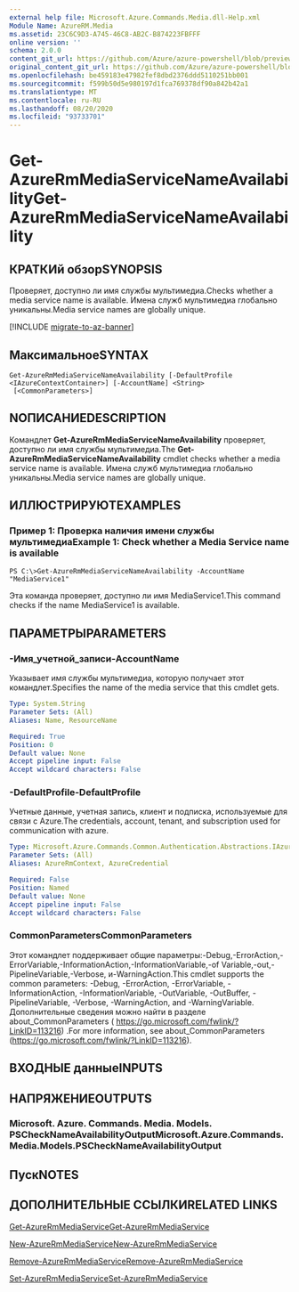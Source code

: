 ```yaml
---
external help file: Microsoft.Azure.Commands.Media.dll-Help.xml
Module Name: AzureRM.Media
ms.assetid: 23C6C9D3-A745-46C8-AB2C-B874223FBFFF
online version: ''
schema: 2.0.0
content_git_url: https://github.com/Azure/azure-powershell/blob/preview/src/ResourceManager/Media/Commands.Media/help/Get-AzureRmMediaServiceNameAvailability.md
original_content_git_url: https://github.com/Azure/azure-powershell/blob/preview/src/ResourceManager/Media/Commands.Media/help/Get-AzureRmMediaServiceNameAvailability.md
ms.openlocfilehash: be459183e47982fef8dbd2376ddd5110251bb001
ms.sourcegitcommit: f599b50d5e980197d1fca769378df90a842b42a1
ms.translationtype: MT
ms.contentlocale: ru-RU
ms.lasthandoff: 08/20/2020
ms.locfileid: "93733701"
---
```

# <span data-ttu-id="62f1e-101">Get-AzureRmMediaServiceNameAvailability</span><span class="sxs-lookup"><span data-stu-id="62f1e-101">Get-AzureRmMediaServiceNameAvailability</span></span>

## <span data-ttu-id="62f1e-102">КРАТКИй обзор</span><span class="sxs-lookup"><span data-stu-id="62f1e-102">SYNOPSIS</span></span>
<span data-ttu-id="62f1e-103">Проверяет, доступно ли имя службы мультимедиа.</span><span class="sxs-lookup"><span data-stu-id="62f1e-103">Checks whether a media service name is available.</span></span>
<span data-ttu-id="62f1e-104">Имена служб мультимедиа глобально уникальны.</span><span class="sxs-lookup"><span data-stu-id="62f1e-104">Media service names are globally unique.</span></span>

[!INCLUDE [migrate-to-az-banner](../../includes/migrate-to-az-banner.md)]

## <span data-ttu-id="62f1e-105">Максимальное</span><span class="sxs-lookup"><span data-stu-id="62f1e-105">SYNTAX</span></span>

```
Get-AzureRmMediaServiceNameAvailability [-DefaultProfile <IAzureContextContainer>] [-AccountName] <String>
 [<CommonParameters>]
```

## <span data-ttu-id="62f1e-106">NОПИСАНИЕ</span><span class="sxs-lookup"><span data-stu-id="62f1e-106">DESCRIPTION</span></span>
<span data-ttu-id="62f1e-107">Командлет **Get-AzureRmMediaServiceNameAvailability** проверяет, доступно ли имя службы мультимедиа.</span><span class="sxs-lookup"><span data-stu-id="62f1e-107">The **Get-AzureRmMediaServiceNameAvailability** cmdlet checks whether a media service name is available.</span></span>
<span data-ttu-id="62f1e-108">Имена служб мультимедиа глобально уникальны.</span><span class="sxs-lookup"><span data-stu-id="62f1e-108">Media service names are globally unique.</span></span>

## <span data-ttu-id="62f1e-109">ИЛЛЮСТРИРУЮТ</span><span class="sxs-lookup"><span data-stu-id="62f1e-109">EXAMPLES</span></span>

### <span data-ttu-id="62f1e-110">Пример 1: Проверка наличия имени службы мультимедиа</span><span class="sxs-lookup"><span data-stu-id="62f1e-110">Example 1: Check whether a Media Service name is available</span></span>
```
PS C:\>Get-AzureRmMediaServiceNameAvailability -AccountName "MediaService1"
```

<span data-ttu-id="62f1e-111">Эта команда проверяет, доступно ли имя MediaService1.</span><span class="sxs-lookup"><span data-stu-id="62f1e-111">This command checks if the name MediaService1 is available.</span></span>

## <span data-ttu-id="62f1e-112">ПАРАМЕТРЫ</span><span class="sxs-lookup"><span data-stu-id="62f1e-112">PARAMETERS</span></span>

### <span data-ttu-id="62f1e-113">-Имя_учетной_записи</span><span class="sxs-lookup"><span data-stu-id="62f1e-113">-AccountName</span></span>
<span data-ttu-id="62f1e-114">Указывает имя службы мультимедиа, которую получает этот командлет.</span><span class="sxs-lookup"><span data-stu-id="62f1e-114">Specifies the name of the media service that this cmdlet gets.</span></span>

```yaml
Type: System.String
Parameter Sets: (All)
Aliases: Name, ResourceName

Required: True
Position: 0
Default value: None
Accept pipeline input: False
Accept wildcard characters: False
```

### <span data-ttu-id="62f1e-115">-DefaultProfile</span><span class="sxs-lookup"><span data-stu-id="62f1e-115">-DefaultProfile</span></span>
<span data-ttu-id="62f1e-116">Учетные данные, учетная запись, клиент и подписка, используемые для связи с Azure.</span><span class="sxs-lookup"><span data-stu-id="62f1e-116">The credentials, account, tenant, and subscription used for communication with azure.</span></span>

```yaml
Type: Microsoft.Azure.Commands.Common.Authentication.Abstractions.IAzureContextContainer
Parameter Sets: (All)
Aliases: AzureRmContext, AzureCredential

Required: False
Position: Named
Default value: None
Accept pipeline input: False
Accept wildcard characters: False
```

### <span data-ttu-id="62f1e-117">CommonParameters</span><span class="sxs-lookup"><span data-stu-id="62f1e-117">CommonParameters</span></span>
<span data-ttu-id="62f1e-118">Этот командлет поддерживает общие параметры:-Debug,-ErrorAction,-ErrorVariable,-InformationAction,-InformationVariable,-of Variable,-out,-PipelineVariable,-Verbose, и-WarningAction.</span><span class="sxs-lookup"><span data-stu-id="62f1e-118">This cmdlet supports the common parameters: -Debug, -ErrorAction, -ErrorVariable, -InformationAction, -InformationVariable, -OutVariable, -OutBuffer, -PipelineVariable, -Verbose, -WarningAction, and -WarningVariable.</span></span> <span data-ttu-id="62f1e-119">Дополнительные сведения можно найти в разделе about_CommonParameters ( https://go.microsoft.com/fwlink/?LinkID=113216) .</span><span class="sxs-lookup"><span data-stu-id="62f1e-119">For more information, see about_CommonParameters (https://go.microsoft.com/fwlink/?LinkID=113216).</span></span>

## <span data-ttu-id="62f1e-120">ВХОДНЫЕ данные</span><span class="sxs-lookup"><span data-stu-id="62f1e-120">INPUTS</span></span>

## <span data-ttu-id="62f1e-121">НАПРЯЖЕНИЕ</span><span class="sxs-lookup"><span data-stu-id="62f1e-121">OUTPUTS</span></span>

### <span data-ttu-id="62f1e-122">Microsoft. Azure. Commands. Media. Models. PSCheckNameAvailabilityOutput</span><span class="sxs-lookup"><span data-stu-id="62f1e-122">Microsoft.Azure.Commands.Media.Models.PSCheckNameAvailabilityOutput</span></span>

## <span data-ttu-id="62f1e-123">Пуск</span><span class="sxs-lookup"><span data-stu-id="62f1e-123">NOTES</span></span>

## <span data-ttu-id="62f1e-124">ДОПОЛНИТЕЛЬНЫЕ ССЫЛКИ</span><span class="sxs-lookup"><span data-stu-id="62f1e-124">RELATED LINKS</span></span>

[<span data-ttu-id="62f1e-125">Get-AzureRmMediaService</span><span class="sxs-lookup"><span data-stu-id="62f1e-125">Get-AzureRmMediaService</span></span>](./Get-AzureRmMediaService.md)

[<span data-ttu-id="62f1e-126">New-AzureRmMediaService</span><span class="sxs-lookup"><span data-stu-id="62f1e-126">New-AzureRmMediaService</span></span>](./New-AzureRmMediaService.md)

[<span data-ttu-id="62f1e-127">Remove-AzureRmMediaService</span><span class="sxs-lookup"><span data-stu-id="62f1e-127">Remove-AzureRmMediaService</span></span>](./Remove-AzureRmMediaService.md)

[<span data-ttu-id="62f1e-128">Set-AzureRmMediaService</span><span class="sxs-lookup"><span data-stu-id="62f1e-128">Set-AzureRmMediaService</span></span>](./Set-AzureRmMediaService.md)


